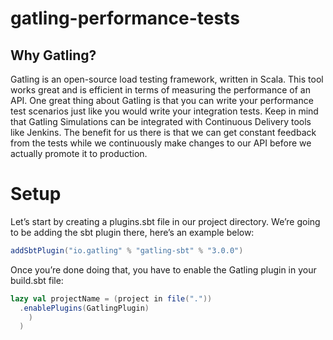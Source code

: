 # gatling-performance-tests

## Why Gatling?
Gatling is an open-source load testing framework, written in Scala. This tool works great and is efficient in terms of measuring the performance of an API. One great thing about Gatling is that you can write your performance test scenarios just like you would write your integration tests. Keep in mind that Gatling Simulations can be integrated with Continuous Delivery tools like Jenkins. The benefit for us there is that we can get constant feedback from the tests while we continuously make changes to our API before we actually promote it to production.

# Setup
Let’s start by creating a plugins.sbt file in our project directory. We’re going to be adding the sbt plugin there, here’s an example below:
```scala
addSbtPlugin("io.gatling" % "gatling-sbt" % "3.0.0")
```
Once you’re done doing that, you have to enable the Gatling plugin in your build.sbt file:
```scala
lazy val projectName = (project in file("."))
  .enablePlugins(GatlingPlugin)
    )
  )
```
